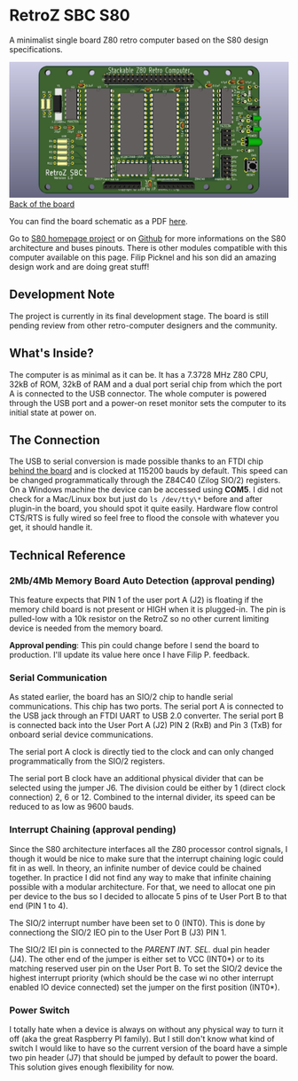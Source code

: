 # RetroZ SBC S80
A minimalist single board Z80 retro computer based on the S80 design 
specifications.

![RetroZ SBC for S80 Architecture](https://raw.githubusercontent.com/formix/RetroZ/master/Documents/RetroZ-SBC-Front.png)
[Back of the board](https://raw.githubusercontent.com/formix/RetroZ/master/Documents/RetroZ-SBC-Back.png)

You can find the board schematic as a PDF [here]().

Go to
[S80 homepage project](http://users.telenet.be/pynckels/s80_retro.html) or on 
[Github](/PaintedBlck/S80)
for more informations on the S80 architecture and buses pinouts. There is 
other modules compatible with this computer available on this page. Filip 
Picknel and his son did an amazing design work and are doing great stuff!

## Development Note
The project is currently in its final development stage. The board is still 
pending review from other retro-computer designers and the community.

## What's Inside?
The computer is as minimal as it can be. It has a 7.3728 MHz Z80 CPU, 32kB of 
ROM, 32kB of RAM and a dual port serial chip from which the port A is connected 
to the USB connector. The whole computer is powered through the USB port and a 
power-on reset monitor sets the computer to its initial state at power on.

## The Connection
The USB to serial conversion is made possible thanks to an FTDI chip 
[behind the board](https://raw.githubusercontent.com/formix/RetroZ/master/Documents/RetroZ-SBC-Back.png) 
and is clocked at 115200 bauds by default. This speed can be changed 
programmatically through the Z84C40 (Zilog SIO/2) registers. On a Windows
machine the device can be accessed using **COM5**. I did not check for a 
Mac/Linux box but just do `ls /dev/tty\*` before and after plugin-in the board,
you should spot it quite easily. Hardware flow control CTS/RTS is fully 
wired so feel free to flood the console with whatever you get, it should handle 
it.

## Technical Reference
### 2Mb/4Mb Memory Board Auto Detection (approval pending)
This feature expects that PIN 1 of the user port A (J2) is floating if the 
memory child board is not present or HIGH when it is plugged-in. The pin is pulled-low with a 10k resistor on the RetroZ so no other current limiting device is
needed from the memory board.

**Approval pending**: This pin could change before I send the board to production. I'll update its value here once I have Filip P. feedback.

### Serial Communication
As stated earlier, the board has an SIO/2 chip to handle serial communications.
This chip has two ports. The serial port A is connected to the USB jack through
an FTDI UART to USB 2.0 converter. The serial port B is connected back into the User Port A (J2) PIN 2 (RxB) and Pin 3 (TxB) for onboard serial device communications.

The serial port A clock is directly tied to the clock and can only changed programmatically from the SIO/2 registers.

The serial port B clock have an additional physical divider that can be selected
using the jumper J6. The division could be either by 1 (direct clock connection)
2, 6 or 12. Combined to the internal divider, its speed can be reduced to as
low as 9600 bauds.

### Interrupt Chaining (approval pending)
Since the S80 architecture interfaces all the Z80 processor control signals, I 
though it would be nice to make sure that the interrupt chaining logic could 
fit in as well. In theory, an infinite number of device could be chained 
together. In practice I did not find any way to make that infinite chaining
possible with a modular architecture. For that, we need to allocat one pin per
device to the bus so I decided to allocate 5 pins of te User Port B to that end (PIN 1 to 4).

The SIO/2 interrupt number have been set to 0 (INT0). This is done by connectiong the SIO/2 IEO pin to the User Port B (J3) PIN 1.

The SIO/2 IEI pin is connected to the *PARENT INT. SEL.* dual pin header (J4).
The other end of the jumper is either set to VCC (INT0\*) or to its matching 
reserved user pin on the User Port B. To set the SIO/2 device the highest
interrupt priority (which should be the case wi no other interrupt enabled IO 
device connected) set the jumper on the first position (INT0\*).

### Power Switch
I totally hate when a device is always on without any physical way to turn it 
off (aka the great Raspberry PI family). But I still don't know what kind of switch I would like to have so the current version of the board have a simple two 
pin header (J7) that should be jumped by default to power the board. This solution gives enough flexibility for now.
